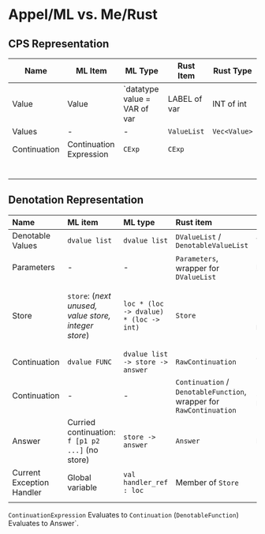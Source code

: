# Appel/ML vs. Me/Rust

## CPS Representation

| Name         | ML Item                 | ML Type                                                      | Rust Item   | Rust Type                                                    |
| ------------ | ----------------------- | ------------------------------------------------------------ | ----------- | ------------------------------------------------------------ |
| Value        | Value                   | `datatype value = VAR of var | LABEL of var | INT of int | REAL of string | STRING of string` | Value       | `enum Value{ Variable(Variable), Label(Variable), Integer(Integer), Real(Real), String(String) }` |
| Values       | -                       | -                                                            | `ValueList` | `Vec<Value>`                                                 |
| Continuation | Continuation Expression | `CExp`                                                       | `CExp`      |                                                              |
|              |                         |                                                              |             |                                                              |
|              |                         |                                                              |             |                                                              |
|              |                         |                                                              |             |                                                              |
|              |                         |                                                              |             |                                                              |
|              |                         |                                                              |             |                                                              |
|              |                         |                                                              |             |                                                              |



## Denotation Representation

| Name                      | ML item                                              | ML type                                | Rust item                                                    | Rust type                                                    |
| :------------------------ | :--------------------------------------------------- | :------------------------------------- | :----------------------------------------------------------- | :----------------------------------------------------------- |
| Denotable Values          | `dvalue list`                                        | `dvalue list`                          | `DValueList` / `DenotableValueList`                          | `Vec<DenotableValue>`                                        |
| Parameters                | -                                                    | -                                      | `Parameters`, wrapper for `DValueList`                       | `Rc<DValueList>`                                             |
| Store                     | `store`: (*next unused, value store, integer store*) | `loc * (loc -> dvalue) * (loc -> int)` | `Store`                                                      | `struct Store{ next_unused_address: Location, current_exception_handler: Location, values: DenotableValueList, integer_values: IntegerList }` |
| Continuation              | `dvalue FUNC`                                        | `dvalue list -> store -> answer`       | `RawContinuation`                                            | `dyn Fn(Parameters, Store) -> Answer`                        |
| Continuation              | -                                                    | -                                      | `Continuation` / `DenotableFunction`, wrapper for `RawContinuation` | `pub struct Continuation{pub f: Rc<RawContinuation>}`        |
| Answer                    | Curried continuation: `f [p1 p2 ...]` (no store)     | `store -> answer`                      | `Answer`                                                     | `pub struct Answer {f: Rc<RawContinuation>,   parameters: Parameters}` |
| Current Exception Handler | Global variable                                      | `val handler_ref : loc`                | Member of `Store`                                            | `struct Store{ current_exception_handler: Location, ... }`   |
|                           |                                                      |                                        |                                                              |                                                              |

`ContinuationExpression` Evaluates to `Continuation` (`DenotableFunction`)  Evaluates to  Answer`.
